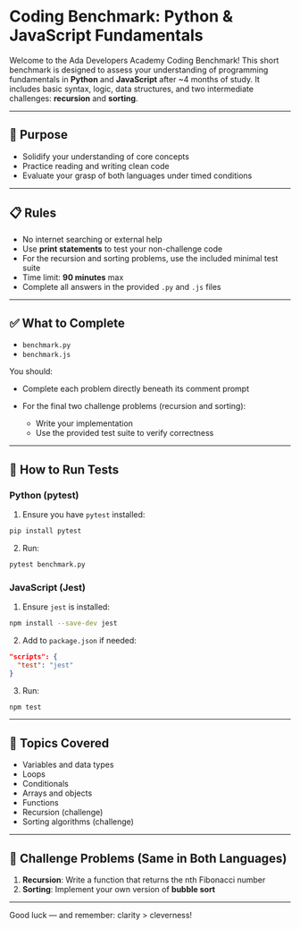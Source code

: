 # Coding Benchmark: Python & JavaScript Fundamentals

Welcome to the Ada Developers Academy Coding Benchmark! This short benchmark is designed to assess your understanding of programming fundamentals in **Python** and **JavaScript** after \~4 months of study. It includes basic syntax, logic, data structures, and two intermediate challenges: **recursion** and **sorting**.

---

## 🧪 Purpose

* Solidify your understanding of core concepts
* Practice reading and writing clean code
* Evaluate your grasp of both languages under timed conditions

---

## 📋 Rules

* No internet searching or external help
* Use **print statements** to test your non-challenge code
* For the recursion and sorting problems, use the included minimal test suite
* Time limit: **90 minutes** max
* Complete all answers in the provided `.py` and `.js` files

---

## ✅ What to Complete

* `benchmark.py`
* `benchmark.js`

You should:

* Complete each problem directly beneath its comment prompt
* For the final two challenge problems (recursion and sorting):

  * Write your implementation
  * Use the provided test suite to verify correctness

---

## 🧪 How to Run Tests

### Python (pytest)

1. Ensure you have `pytest` installed:

```bash
pip install pytest
```

2. Run:

```bash
pytest benchmark.py
```

### JavaScript (Jest)

1. Ensure `jest` is installed:

```bash
npm install --save-dev jest
```

2. Add to `package.json` if needed:

```json
"scripts": {
  "test": "jest"
}
```

3. Run:

```bash
npm test
```

---

## 🧠 Topics Covered

* Variables and data types
* Loops
* Conditionals
* Arrays and objects
* Functions
* Recursion (challenge)
* Sorting algorithms (challenge)

---

## 🔁 Challenge Problems (Same in Both Languages)

1. **Recursion**: Write a function that returns the nth Fibonacci number
2. **Sorting**: Implement your own version of **bubble sort**

---

Good luck — and remember: clarity > cleverness!
